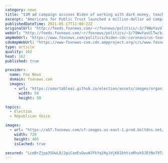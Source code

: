 ```yaml
---
category: news
title: "$1M ad campaign accuses Biden of working with dark money, teachers unions, to keep schools closed"
excerpt: "Americans for Public Trust launched a million-dollar ad campaign going after Biden and the CDC after it was revealed recently the agency was lobbied by the American Federation of Teachers on school reopenings."
publishedDateTime: 2021-05-17T11:00:22Z
originalUrl: "http://feeds.foxnews.com/~r/foxnews/politics/~3/79WwYavUlTw/biden-cdc-coronavirus-teachers-unions-school-reopening-guidelines"
webUrl: "http://feeds.foxnews.com/~r/foxnews/politics/~3/79WwYavUlTw/biden-cdc-coronavirus-teachers-unions-school-reopening-guidelines"
ampWebUrl: "https://www.foxnews.com/politics/biden-cdc-coronavirus-teachers-unions-school-reopening-guidelines.amp"
cdnAmpWebUrl: "https://www-foxnews-com.cdn.ampproject.org/c/s/www.foxnews.com/politics/biden-cdc-coronavirus-teachers-unions-school-reopening-guidelines.amp"
type: article
quality: 162
heat: 162
published: true

provider:
  name: Fox News
  domain: foxnews.com
  images:
    - url: "https://smartableai.github.io/election/assets/images/organizations/foxnews.com-50x50.jpg"
      width: 50
      height: 50

topics:
  - Election
  - Republican Voice

images:
  - url: "https://a57.foxnews.com/cf-images.us-east-1.prod.boltdns.net/v1/static/694940094001/add16d20-9f6c-4889-b1f3-9beabe54d1da/be7b1d13-226b-42ba-9109-873a6ca93bfe/1280x720/match/720/405/image.jpg?ve=1&tl=1"
    width: 720
    height: 405
    isCached: true

secured: "LceBrZjpp3SUwL8/2giCaeEsGwuWJFkYq1HyJdjK61bhtioRhok5JEtNo79TzSUVNa5pVROMxYtexmItatTDN4xsRgfCK9nZe001BAbEdo0xdjN4R2VW5q8Fm+qYkfNPg/Xc2KuQR80QCQ2Txxj77Wm1wTVjKU+cK+UYIZKXuTv1yGccGi55rhp+BVL5VzomnEg7IEuD7m1vAphV8+EkHw77e5Gg8fCrXq5bQ/KJgDPAbkGQWMDYAsCLBjTVUQbLDz4AAXsGPGKny5RnFta0nprqF6bDcYhqXrZuhy0eb9NPJLPCy2lQzGFuQdLSfiplwTpsSAvP7kSilz9w0bBtC0HXxeHOJavjNV5pRUAssOY=;Yjh1f/3v2dH20oFoyCAA4Q=="
---
```


